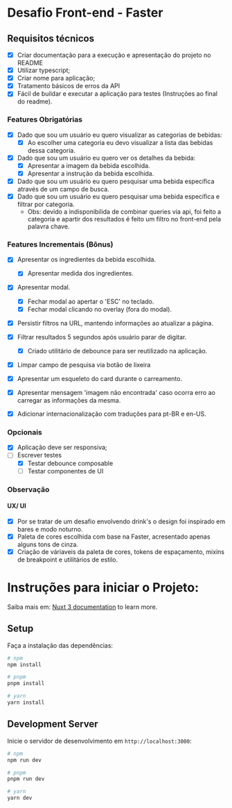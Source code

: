# Desafio Front-end - Faster

## Requisitos técnicos
- [x] Criar documentação para a execução e apresentação do projeto no README
- [x] Utilizar typescript;
- [x] Criar nome para aplicação;
- [x] Tratamento básicos de erros da API
- [x] Fácil de buildar e executar a aplicação para testes (Instruções ao final do readme).

### Features Obrigatórias
- [x] Dado que sou um usuário eu quero visualizar as categorias de bebidas:
    - [x] Ao escolher uma categoria eu devo visualizar a lista das bebidas dessa categoria.
- [x] Dado que sou um usuário eu quero ver os detalhes da bebida: 
  - [x] Apresentar a imagem da bebida escolhida.
  - [x] Apresentar a instrução da bebida escolhida.
- [x] Dado que sou um usuário eu quero pesquisar uma bebida específica através de um campo de busca.
- [x] Dado que sou um usuário eu quero pesquisar uma bebida específica e filtrar por categoria.
  - Obs: devido a indisponibilida de combinar queries via api, foi feito a categoria e apartir dos resultados é feito um filtro no front-end pela palavra chave.
     

### Features Incrementais (Bônus)
- [x] Apresentar os ingredientes da bebida escolhida.
  - [x] Apresentar medida dos ingredientes.     
- [x] Apresentar modal.
    - [x] Fechar modal ao apertar o 'ESC' no teclado. 
    - [x] Fechar modal clicando no overlay (fora do modal).
- [x] Persistir filtros na URL, mantendo informações ao atualizar a página.
- [x] Filtrar resultados 5 segundos após usuário parar de digitar. 
    - [x] Criado utilitário de debounce para ser reutilizado na aplicação.
- [x] Limpar campo de pesquisa via botão de lixeira 
- [x] Apresentar um esqueleto do card durante o carreamento.
- [x] Apresentar mensagem 'imagem não encontrada' caso ocorra erro ao carregar as informações da mesma.
- [x] Adicionar internacionalização com traduções para pt-BR e en-US.


### Opcionais
- [x] Aplicação deve ser responsiva;
- [ ] Escrever testes
    - [x] Testar debounce composable
    - [ ] Testar componentes de UI

### Observação
#### UX/ UI
- [x] Por se tratar de um desafio envolvendo drink's o design foi inspirado em bares e modo noturno.  
- [x] Paleta de cores escolhida com base na Faster, acresentado apenas alguns tons de cinza.
- [x] Criação de váriaveis da paleta de cores, tokens de espaçamento, mixins de breakpoint e utilitários de estilo.

# Instruções para iniciar o Projeto:
Saiba mais em: [Nuxt 3 documentation](https://nuxt.com/docs/getting-started/introduction) to learn more.

## Setup

Faça a instalação das dependências:

```bash
# npm
npm install

# pnpm
pnpm install

# yarn
yarn install
```

## Development Server

Inicie o servidor de desenvolvimento em `http://localhost:3000`:

```bash
# npm
npm run dev

# pnpm
pnpm run dev

# yarn
yarn dev
```

